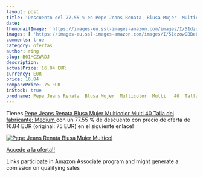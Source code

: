 ```yaml
---
layout: post
title: 'Descuento del 77.55 % en Pepe Jeans Renata  Blusa Mujer  Multicol'
date: 
thumbnailImage: 'https://images-eu.ssl-images-amazon.com/images/I/51dzowQBBeL._SL200_.jpg'
images: [ 'https://images-eu.ssl-images-amazon.com/images/I/51dzowQBBeL._SL200_.jpg' ]
comments: true
category: ofertas
author: ring
slug: B01MCZWRDJ
description:
actualPrice: 16.84 EUR
currency: EUR
price: 16.84
comparePrice: 75 EUR
inStock: true
prodname: Pepe Jeans Renata  Blusa Mujer  Multicolor  Multi   40  Talla del fabricante: Medium 
---
```


Tienes [Pepe Jeans Renata  Blusa Mujer  Multicolor  Multi   40  Talla del fabricante: Medium ](https://www.amazon.es/dp/B01MCZWRDJ/?tag=tolees-21) con un 77.55 % de descuento con precio de oferta de 16.84 EUR (original: 75 EUR) en el siguiente enlace!

[![Pepe Jeans Renata  Blusa Mujer  Multicol](https://images-eu.ssl-images-amazon.com/images/I/51dzowQBBeL._SL200_.jpg)](https://www.amazon.es/dp/B01MCZWRDJ/?tag=tolees-21)

[Accede a la oferta!!](https://www.amazon.es/dp/B01MCZWRDJ/?tag=tolees-21)

Links participate in Amazon Associate program and might generate a comission on qualifying sales


